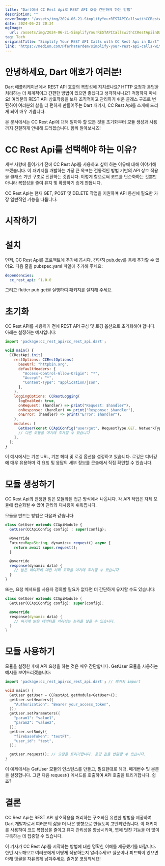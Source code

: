 ```yaml
---
title: "Dart에서 CC Rest Api로 REST API 호출 간단하게 하는 방법"
description: ""
coverImage: "/assets/img/2024-06-21-SimplifyYourRESTAPICallswithCCRestApiinDart_0.png"
date: 2024-06-21 20:34
ogImage: 
  url: /assets/img/2024-06-21-SimplifyYourRESTAPICallswithCCRestApiinDart_0.png
tag: Tech
originalTitle: "Simplify Your REST API Calls with CC Rest Api in Dart"
link: "https://medium.com/@ferhaterdem/simplify-your-rest-api-calls-with-cc-rest-api-in-dart-1e944e7ea9ab"
---
```



# 안녕하세요, Dart 애호가 여러분!

Dart 애플리케이션에서 REST API 호출의 복잡성에 지치셨나요? HTTP 요청과 응답을 처리하는 더 체계적이고 간편한 방법이 있으면 좋겠다고 생각하시나요? 걱정하지 마세요! 여러분의 REST API 상호작용을 보다 조직적이고 관리하기 쉬운 클래스 구조로 변환하여 여러분의 삶을 더 편하게 만들어주는 Dart 패키지, CC Rest Api를 소개해 드리게 되어 매우 기쁩니다.

본 문서에서는 CC Rest Api에 대해 알아야 할 모든 것을 초기화부터 모듈 생성과 사용까지 친절하게 안내해 드리겠습니다. 함께 알아보시죠!

# CC Rest Api를 선택해야 하는 이유?

<div class="content-ad"></div>

세부 사항에 들어가기 전에 CC Rest Api를 사용하고 싶어 하는 이유에 대해 이야기해 보겠습니다. 이 패키지를 개발하는 가장 큰 목표는 전통적인 방법 기반의 API 상호 작용을 클래스 기반 구조로 전환하는 것입니다. 이렇게 함으로써 코드를 단순화하는 것뿐만 아니라 복잡성을 줄여 유지 및 확장하기 쉽게 만듭니다.

CC Rest Api는 현재 GET, POST 및 DELETE 작업을 지원하며 API 통신에 필요한 가장 일반적인 기능을 다룹니다.

# 시작하기

# 설치

<div class="content-ad"></div>

먼저, CC Rest Api를 프로젝트에 추가해 봅시다. 간단히 pub.dev를 통해 추가할 수 있어요. 다음 줄을 pubspec.yaml 파일에 추가해 주세요:

```yaml
dependencies:
  cc_rest_api: ^1.0.0
```

그리고 flutter pub get을 실행하여 패키지를 설치해 주세요.

# 초기화

<div class="content-ad"></div>

CC Rest API를 사용하기 전에 REST API 구성 및 로깅 옵션으로 초기화해야 합니다. 아래는 설정하는 예시입니다:

```js
import 'package:cc_rest_api/cc_rest_api.dart';

void main() {
  CCRestApi.init(
    restOptions: CCRestOptions(
      baseUrl: "httpbin.org",
      defaultHeaders: {
        "Access-Control-Allow-Origin": "*",
        "Accept": "*",
        "Content-Type": "application/json",
      },
    ),
    loggingOptions: CCRestLogging(
      logEnabled: true,
      onRequest: (handler) => print("Request: $handler"),
      onResponse: (handler) => print("Response: $handler"),
      onError: (handler) => print("Error: $handler"),
    ),
    modules: [
      GetUser(const CCApiConfig("user/get", RequestType.GET, NetworkType.HTTPS)),
      // 다른 모듈을 여기에 추가할 수 있습니다
    ],
  );
}
```

이 예시에서는 기본 URL, 기본 헤더 및 로깅 옵션을 설정하고 있습니다. 로깅은 디버깅에 매우 유용하며 각 요청 및 응답의 세부 정보를 콘솔에서 직접 확인할 수 있습니다.

# 모듈 생성하기

<div class="content-ad"></div>

CC Rest Api의 진정한 힘은 모듈화된 접근 방식에서 나옵니다. 각 API 작업은 자체 모듈에 캡슐화될 수 있어 관리와 재사용이 쉬워집니다.

모듈을 만드는 방법은 다음과 같습니다:

```js
class GetUser extends CCApiModule {
  GetUser(CCApiConfig config) : super(config);

  @override
  Future<Map<String, dynamic>> request() async {
    return await super.request();
  }

  @override
  response(dynamic data) {
    // 받은 데이터에 대한 처리 로직을 여기에 추가할 수 있습니다
  }
}
```

또는, 요청 메서드를 사용자 정의할 필요가 없다면 더 간단하게 유지할 수도 있습니다:

<div class="content-ad"></div>

```dart
class GetUser extends CCApiModule {
  GetUser(CCApiConfig config): super(config);

  @override
  response(dynamic data) {
    // 여기에 받은 데이터를 처리하는 논리를 넣을 수 있습니다.
  }
}
```

# 모듈 사용하기

모듈을 설정한 후에 API 요청을 하는 것은 매우 간단합니다. GetUser 모듈을 사용하는 예시를 보여드리겠습니다:

```dart
import 'package:cc_rest_api/cc_rest_api.dart'; // 패키지 import

void main() {
  GetUser getUser = CCRestApi.getModule<GetUser>();
  getUser.setHeaders({
    "Authorization": "Bearer your_access_token",
  });
  getUser.setParameters({
    "param1": "value1",
    "param2": "value2",
  });
  getUser.setBody({
    "firebaseToken": "testFT",
    "user_id": "test",
  });

  getUser.request(); // 요청을 트리거합니다. 응답 값을 반환할 수 있습니다.
}
```

<div class="content-ad"></div>

이 예제에서는 GetUser 모듈의 인스턴스를 만들고, 필요한대로 헤더, 매개변수 및 본문을 설정합니다. 그런 다음 request() 메서드를 호출하여 API 호출을 트리거합니다. 쉽죠?

# 결론

CC Rest Api는 REST API 상호작용을 처리하는 구조화된 유연한 방법을 제공하여 Dart 개발자로서 여러분의 삶을 더 나은 방향으로 만들도록 고안되었습니다. 이 패키지를 사용하여 코드 복잡성을 줄이고 유지 관리성을 향상시키며, 앱에 멋진 기능을 더 많이 구축하는 데 집중할 수 있습니다.

이 기사가 CC Rest Api를 시작하는 방법에 대한 명확한 이해를 제공했기를 바랍니다. 한번 시도해보고 여러분에게 어떻게 작용하는지 알려주세요! 질문이나 피드백이 있으면 아래 댓글을 자유롭게 남겨주세요. 즐거운 코딩되세요!